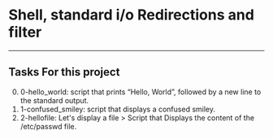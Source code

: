 # Shell, standard i/o Redirections and filter
******
## Tasks For this project
0. 0-hello_world: script that prints “Hello, World”, followed by a new line to the standard output.
1. 1-confused_smiley: script that displays a confused smiley.
2. 2-hellofile: Let's display a file > Script that  Displays the content of the /etc/passwd file.
